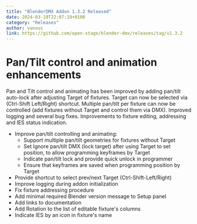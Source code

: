 ```yaml
---
title: "BlenderDMX Addon 1.3.2 Released"
date: 2024-03-10T22:07:19+0100
category: "Releases"
author: vanous
link: https://github.com/open-stage/blender-dmx/releases/tag/v1.3.2
---
```


# Pan/Tilt control and animation enhancements

Pan and Tilt control and animating has been improved by adding pan/tilt auto-lock after adjusting Target of fixtures. Target can now be selected via (Ctrl-Shift Left/Right) shortcut. Multiple pan/tilt per fixture can now be controlled (add fixtures without Target and control them via DMX). Improved logging and several bug fixes. Improvements to fixture editing, addressing and IES status indication.

* Improve pan/tilt controlling and animating:
    * Support multiple pan/tilt geometries for fixtures without Target
    * Set Ignore pan/tilt DMX (lock target) after using Target to set
      position, to allow programming keyframes by Target
    * Indicate pan/tilt lock and provide quick unlock in programmer
    * Ensure that keyframes are saved when programming position by Target
* Provide shortcut to select prev/next Target (Ctrl-Shift-Left/Right)
* Improve logging during addon initialization
* Fix fixture addressing procedure
* Add minimal required Blender version message to Setup panel
* Add links to documentation
* Add Rotation to the list of editable fixture's columns
* Indicate IES by an icon in fixture's name

